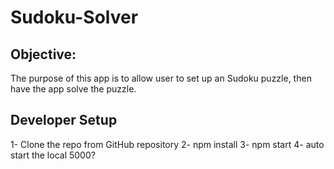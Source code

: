 # Sudoku-Solver

##  Objective:
The purpose of this app is to allow user to set up an Sudoku puzzle, then
have the app solve the puzzle.


## Developer Setup
1- Clone the repo from GitHub repository
2- npm install
3- npm start
4- auto start the local 5000?
